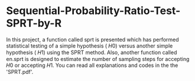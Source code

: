 # Sequential-Probability-Ratio-Test-SPRT-by-R
In this project, a function called sprt is presented which has performed statistical testing of a simple hypothesis ( 𝐻0) versus another simple hypothesis ( 𝐻1) using the SPRT method. Also, another function called en.sprt is designed to estimate the number of sampling steps for accepting 𝐻0 or accepting 𝐻1. You can read all explanations and codes in the the 'SPRT.pdf'.
